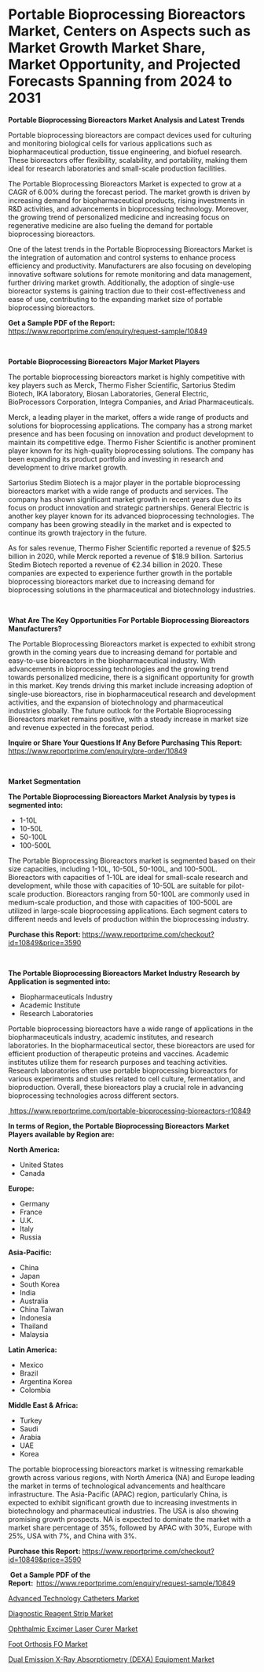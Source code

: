<p><h1>Portable Bioprocessing Bioreactors Market, Centers on Aspects such as Market Growth Market Share, Market Opportunity, and Projected Forecasts Spanning from 2024 to 2031</h1></p><p><strong>Portable Bioprocessing Bioreactors Market Analysis and Latest Trends</strong></p>
<p><p>Portable bioprocessing bioreactors are compact devices used for culturing and monitoring biological cells for various applications such as biopharmaceutical production, tissue engineering, and biofuel research. These bioreactors offer flexibility, scalability, and portability, making them ideal for research laboratories and small-scale production facilities.</p><p>The Portable Bioprocessing Bioreactors Market is expected to grow at a CAGR of 6.00% during the forecast period. The market growth is driven by increasing demand for biopharmaceutical products, rising investments in R&D activities, and advancements in bioprocessing technology. Moreover, the growing trend of personalized medicine and increasing focus on regenerative medicine are also fueling the demand for portable bioprocessing bioreactors.</p><p>One of the latest trends in the Portable Bioprocessing Bioreactors Market is the integration of automation and control systems to enhance process efficiency and productivity. Manufacturers are also focusing on developing innovative software solutions for remote monitoring and data management, further driving market growth. Additionally, the adoption of single-use bioreactor systems is gaining traction due to their cost-effectiveness and ease of use, contributing to the expanding market size of portable bioprocessing bioreactors.</p></p>
<p><strong>Get a Sample PDF of the Report:&nbsp;</strong> <a href="https://www.reportprime.com/enquiry/request-sample/10849">https://www.reportprime.com/enquiry/request-sample/10849</a></p>
<p>&nbsp;</p>
<p><strong>Portable Bioprocessing Bioreactors Major Market Players</strong></p>
<p><p>The portable bioprocessing bioreactors market is highly competitive with key players such as Merck, Thermo Fisher Scientific, Sartorius Stedim Biotech, IKA laboratory, Biosan Laboratories, General Electric, BioProcessors Corporation, Integra Companies, and Ariad Pharmaceuticals. </p><p>Merck, a leading player in the market, offers a wide range of products and solutions for bioprocessing applications. The company has a strong market presence and has been focusing on innovation and product development to maintain its competitive edge. Thermo Fisher Scientific is another prominent player known for its high-quality bioprocessing solutions. The company has been expanding its product portfolio and investing in research and development to drive market growth.</p><p>Sartorius Stedim Biotech is a major player in the portable bioprocessing bioreactors market with a wide range of products and services. The company has shown significant market growth in recent years due to its focus on product innovation and strategic partnerships. General Electric is another key player known for its advanced bioprocessing technologies. The company has been growing steadily in the market and is expected to continue its growth trajectory in the future.</p><p>As for sales revenue, Thermo Fisher Scientific reported a revenue of $25.5 billion in 2020, while Merck reported a revenue of $18.9 billion. Sartorius Stedim Biotech reported a revenue of €2.34 billion in 2020. These companies are expected to experience further growth in the portable bioprocessing bioreactors market due to increasing demand for bioprocessing solutions in the pharmaceutical and biotechnology industries.</p></p>
<p>&nbsp;</p>
<p><strong>What Are The Key Opportunities For Portable Bioprocessing Bioreactors Manufacturers?</strong></p>
<p><p>The Portable Bioprocessing Bioreactors market is expected to exhibit strong growth in the coming years due to increasing demand for portable and easy-to-use bioreactors in the biopharmaceutical industry. With advancements in bioprocessing technologies and the growing trend towards personalized medicine, there is a significant opportunity for growth in this market. Key trends driving this market include increasing adoption of single-use bioreactors, rise in biopharmaceutical research and development activities, and the expansion of biotechnology and pharmaceutical industries globally. The future outlook for the Portable Bioprocessing Bioreactors market remains positive, with a steady increase in market size and revenue expected in the forecast period.</p></p>
<p><strong>Inquire or Share Your Questions If Any Before Purchasing This Report:</strong> <a href="https://www.reportprime.com/enquiry/pre-order/10849">https://www.reportprime.com/enquiry/pre-order/10849</a></p>
<p>&nbsp;</p>
<p><strong>Market Segmentation</strong></p>
<p><strong>The Portable Bioprocessing Bioreactors Market Analysis by types is segmented into:</strong></p>
<p><ul><li>1-10L</li><li>10-50L</li><li>50-100L</li><li>100-500L</li></ul></p>
<p><p>The Portable Bioprocessing Bioreactors market is segmented based on their size capacities, including 1-10L, 10-50L, 50-100L, and 100-500L. Bioreactors with capacities of 1-10L are ideal for small-scale research and development, while those with capacities of 10-50L are suitable for pilot-scale production. Bioreactors ranging from 50-100L are commonly used in medium-scale production, and those with capacities of 100-500L are utilized in large-scale bioprocessing applications. Each segment caters to different needs and levels of production within the bioprocessing industry.</p></p>
<p><strong>Purchase this Report:&nbsp;</strong><a href="https://www.reportprime.com/checkout?id=10849&price=3590">https://www.reportprime.com/checkout?id=10849&price=3590</a></p>
<p>&nbsp;</p>
<p><strong>The Portable Bioprocessing Bioreactors Market Industry Research by Application is segmented into:</strong></p>
<p><ul><li>Biopharmaceuticals Industry</li><li>Academic Institute</li><li>Research Laboratories</li></ul></p>
<p><p>Portable bioprocessing bioreactors have a wide range of applications in the biopharmaceuticals industry, academic institutes, and research laboratories. In the biopharmaceutical sector, these bioreactors are used for efficient production of therapeutic proteins and vaccines. Academic institutes utilize them for research purposes and teaching activities. Research laboratories often use portable bioprocessing bioreactors for various experiments and studies related to cell culture, fermentation, and bioproduction. Overall, these bioreactors play a crucial role in advancing bioprocessing technologies across different sectors.</p></p>
<p><a href="https://www.reportprime.com/portable-bioprocessing-bioreactors-r10849">&nbsp;https://www.reportprime.com/portable-bioprocessing-bioreactors-r10849</a></p>
<p><strong>In terms of Region, the Portable Bioprocessing Bioreactors Market Players available by Region are:</strong></p>
<p>
    <p> <strong> North America: </strong>
        <ul>
            <li>United States</li>
            <li>Canada</li>
        </ul>
        </p> 
    <p> <strong> Europe: </strong>
        <ul>
            <li>Germany</li>
            <li>France</li>
            <li>U.K.</li>
            <li>Italy</li>
            <li>Russia</li>
        </ul>
        </p> 
    <p> <strong> Asia-Pacific: </strong>
        <ul>
            <li>China</li>
            <li>Japan</li>
            <li>South Korea</li>
            <li>India</li>
            <li>Australia</li>
            <li>China Taiwan</li>
            <li>Indonesia</li>
            <li>Thailand</li>
            <li>Malaysia</li>
        </ul>
        </p> 
    <p> <strong> Latin America: </strong>
        <ul>
            <li>Mexico</li>
            <li>Brazil</li>
            <li>Argentina Korea</li>
            <li>Colombia</li>
        </ul>
        </p> 
    <p> <strong> Middle East & Africa: </strong>
        <ul>
            <li>Turkey</li>
            <li>Saudi</li>
            <li>Arabia</li>
            <li>UAE</li>
            <li>Korea</li>
        </ul>
    </p>
    </p>
<p><p>The portable bioprocessing bioreactors market is witnessing remarkable growth across various regions, with North America (NA) and Europe leading the market in terms of technological advancements and healthcare infrastructure. The Asia-Pacific (APAC) region, particularly China, is expected to exhibit significant growth due to increasing investments in biotechnology and pharmaceutical industries. The USA is also showing promising growth prospects. NA is expected to dominate the market with a market share percentage of 35%, followed by APAC with 30%, Europe with 25%, USA with 7%, and China with 3%.</p></p>
<p><strong>Purchase this Report: </strong><a href="https://www.reportprime.com/checkout?id=10849&price=3590">https://www.reportprime.com/checkout?id=10849&price=3590</a></p>
<p>&nbsp;<strong>Get a Sample PDF of the Report:&nbsp;&nbsp;</strong><a href="https://www.reportprime.com/enquiry/request-sample/10849">https://www.reportprime.com/enquiry/request-sample/10849</a></p>
<p><strong></strong></p>
<p><p><a href="https://medium.com/@kstephenurdes435/advanced-technology-catheters-market-report-by-product-type-reinforced-sheaths-steerables-balloons-8277cf23ae93">Advanced Technology Catheters Market</a></p><p><a href="https://medium.com/@jacobwilkins67/strategic-insights-into-global-diagnostic-reagent-strip-market-trends-2024-2031-covered-in-166-492a8bd32a2d">Diagnostic Reagent Strip Market</a></p><p><a href="https://medium.com/@belaayi865/ophthalmic-excimer-laser-curer-market-a-global-and-regional-analysis-focus-on-region-d24a121829bf">Ophthalmic Excimer Laser Curer Market</a></p><p><a href="https://github.com/maesanjaya8/Market-Research-Report-List-1/blob/main/foot-orthosis-fo-market.md">Foot Orthosis FO Market</a></p><p><a href="https://medium.com/@brendafgmorris532/analyzing-dual-emission-x-ray-absorptiometry-dexa-equipment-market-dynamics-and-growth-drivers-c4a19357367d">Dual Emission X-Ray Absorptiometry (DEXA) Equipment Market</a></p></p>
